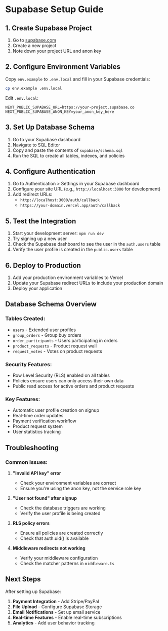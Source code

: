 # Supabase Setup Guide

## 1. Create Supabase Project

1. Go to [supabase.com](https://supabase.com)
2. Create a new project
3. Note down your project URL and anon key

## 2. Configure Environment Variables

Copy `env.example` to `.env.local` and fill in your Supabase credentials:

```bash
cp env.example .env.local
```

Edit `.env.local`:
```env
NEXT_PUBLIC_SUPABASE_URL=https://your-project.supabase.co
NEXT_PUBLIC_SUPABASE_ANON_KEY=your_anon_key_here
```

## 3. Set Up Database Schema

1. Go to your Supabase dashboard
2. Navigate to SQL Editor
3. Copy and paste the contents of `supabase/schema.sql`
4. Run the SQL to create all tables, indexes, and policies

## 4. Configure Authentication

1. Go to Authentication > Settings in your Supabase dashboard
2. Configure your site URL (e.g., `http://localhost:3000` for development)
3. Add redirect URLs:
   - `http://localhost:3000/auth/callback`
   - `https://your-domain.vercel.app/auth/callback`

## 5. Test the Integration

1. Start your development server: `npm run dev`
2. Try signing up a new user
3. Check the Supabase dashboard to see the user in the `auth.users` table
4. Verify the user profile is created in the `public.users` table

## 6. Deploy to Production

1. Add your production environment variables to Vercel
2. Update your Supabase redirect URLs to include your production domain
3. Deploy your application

## Database Schema Overview

### Tables Created:
- `users` - Extended user profiles
- `group_orders` - Group buy orders
- `order_participants` - Users participating in orders
- `product_requests` - Product request wall
- `request_votes` - Votes on product requests

### Security Features:
- Row Level Security (RLS) enabled on all tables
- Policies ensure users can only access their own data
- Public read access for active orders and product requests

### Key Features:
- Automatic user profile creation on signup
- Real-time order updates
- Payment verification workflow
- Product request system
- User statistics tracking

## Troubleshooting

### Common Issues:

1. **"Invalid API key" error**
   - Check your environment variables are correct
   - Ensure you're using the anon key, not the service role key

2. **"User not found" after signup**
   - Check the database triggers are working
   - Verify the user profile is being created

3. **RLS policy errors**
   - Ensure all policies are created correctly
   - Check that auth.uid() is available

4. **Middleware redirects not working**
   - Verify your middleware configuration
   - Check the matcher patterns in `middleware.ts`

## Next Steps

After setting up Supabase:

1. **Payment Integration** - Add Stripe/PayPal
2. **File Upload** - Configure Supabase Storage
3. **Email Notifications** - Set up email service
4. **Real-time Features** - Enable real-time subscriptions
5. **Analytics** - Add user behavior tracking
